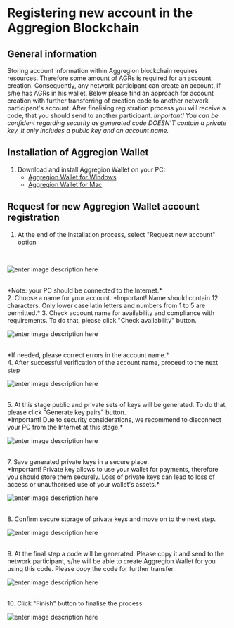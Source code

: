 # Registering new account in the Aggregion Blockchain
## General information
Storing account information within Aggregion blockchain requires resources. Therefore some amount of AGRs is required for an account creation. Consequently, any network participant can create an account, if s/he has AGRs in his wallet.
Below please find an approach for account creation with further transferring of creation code to another network participant's account. 
After finalising registration process you will receive a code, that you should send to another participant. 
*Important! You can be confident regarding security as generated code DOESN'T contain a private key. It only includes a public key and an account name.*

## Installation of Aggregion Wallet
1. Download and install Aggregion Wallet on your PC:
   - [Aggregion Wallet for Windows](http://links.aggregion.com/agr-wallet/windows/latest)
   - [Aggregion Wallet for Mac](http://links.aggregion.com/agr-wallet/mac/latest)

## Request for new Aggregion Wallet account registration 

1. At the end of the installation process, select "Request new account" option
<br />

![enter image description here](https://lh3.googleusercontent.com/SiBF5nEA2eRt3aFZF-j4nyHWfDmJvCdgi76zGcCL_azvOnbru0HbNsc6Z992blTwBM8r1gO2f5SXcg)

<br />
*Note:  your PC should be connected to the Internet.*
<br />
2. Choose a name for your account.
*Important! Name should contain 12 characters. Only lower case latin letters and numbers from 1 to 5 are permitted.*
3. Check account name for availability and compliance with requirements. To do that, please click "Check availability" button.
<br />

![enter image description here](https://lh3.googleusercontent.com/mWcE-D8eLH5lkHn5TAA01ghkCtjIxQ7qBQi-oZ7Dk7MubnfiOwrt7FHx8Vn5TyNuFLe1VlGkO9vn0w)

<br />
*If needed, please correct errors in the account name.* 
<br />
4. After successful verification of the account name, proceed to the next step 
<br />

![enter image description here](https://lh3.googleusercontent.com/gbZj-wiZ_G0wyT2IwmN1GgG17ouzas_Tmv9Nz1aLPCtLpibSkqKE2AchMvxWQw2nsNmKt4oKQMkqmQ)

<br />
5. At this stage public and private sets of keys will be generated. To do that, please click "Generate key pairs" button.
<br />
*Important! Due to security considerations, we recommend to disconnect your PC from the Internet at this stage.*
<br />

![enter image description here](https://lh3.googleusercontent.com/H1yCQF6N1wL0tx_kxyka1WhhIX64diSYLd3wblkUf7cwONiF0AF87cwY_LvlS1Lwjhn5Fcveda7QkA)

<br />
7. Save generated private keys in a secure place. 
<br />
*Important! Private key allows to use your wallet for payments, therefore you should store them securely. Loss of private keys can lead to loss of access or unauthorised use of your wallet's assets.*
<br />

![enter image description here](https://lh3.googleusercontent.com/FwsR5s4wboMBLXxAOo1-jTZof3q3a15JC96Hpy8Buxd65i4OxMTgyqAsrqx0xM69lVgQ8XEvy5kfaw)

<br />
8. Confirm secure storage of private keys and move on to the next step.
<br />

![enter image description here](https://lh3.googleusercontent.com/HNAdRaOftUI_1hcHYtAsT0NVwxjBOMxVil9p4tGHclARrsLvFK7vN2bz62mRhiDo3WG8UkklymIyYQ)

<br />
9. At the final step a code will be generated. Please copy it and send to the network participant, s/he will be able to create Aggregion Wallet for you using this code. 
Please copy the code for further transfer.
<br />

![enter image description here](https://lh3.googleusercontent.com/M13YT-0uVC0u32k1M9VpB14Q4fO8nQd7lxtdPMJmNyUh4pcbQHomZz8JD2-liS4zaJ-Ocy8xKeXNLw)

<br />
10. Click "Finish" button to finalise the process
<br />

![enter image description here](https://lh3.googleusercontent.com/djxy2eciMTyMqYqtAk9XB4vNZpkouYn3irZ8BTSWd-TXv8uY6g-h3y1iO888YmuVUdq1YbuHZeqMcg) 

<br />
